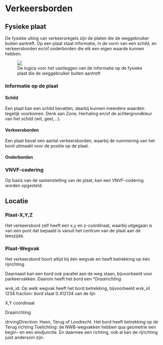 # Verkeersborden


## Fysieke plaat
De fysieke uiting van verkeersregels zijn de platen die de weggebruiker buiten aantreft. Op een plaat staat informatie, in de vorm van een schild, en verkeersborden en/of onderborden die elk een eigen waarde kunnen hebben.

<figure>
<img src="./hoofdstukken/media/fysieke plaat.PNG">
<figcaption>De logica voor het vastleggen van de informatie op de fysieke plaat die de weggebruiker buiten aantreft</caption>
</figure>



### Informatie op de plaat


#### Schild
Een plaat kan een schild bevatten, daarbij kunnen meerdere waarden tegelijk voorkomen. Denk aan Zone, Herhaling en/of de achtergrondkleur van het schild (wit, geel,...).

#### Verkeersborden
Een plaat bevat een aantal verkeersborden, waarbij de nummering van het bord uitmaakt voor de positie op de plaat. 




#### Onderborden


### VNVF-codering
Op basis van de samenstelling van de plaat, kan een VNVF-codering worden opgesteld. 

## Locatie

### Plaat-X,Y,Z
Het verkeersbord zelf heeft een x,y en z-coördinaat, waarbij uitgegaan is van een punt dat bepaald is vanuit het centrum van de plaat aan de leeszijde.

### Plaat-Wegvak

Het verkeersbord hoort altijd bij één wegvak en heeft betrekking op één rijrichting.

Daarnaast kan een bord ook parallel aan de weg staan, bijvoorbeeld voor parkeervakken. Daarom heeft het bord een **Draairichting* 

wvk_id: Op welk wegvak heeft het bord betrekking, bijvoorbeeld wvk_id 1234
fraction: bord staat 0.412134 van de lijn


 X,Y coördinaat


Draairichting


drivingDirection: Heen, Terug of Loodrecht. Het bord heeft betrekking op de Terug richting
Toelichting: de NWB-wegvakken hebben qua geometrie een begin- en een eindjunctie. En daarmee een richting, ook al kan de rijrichting juist andersom zijn. 